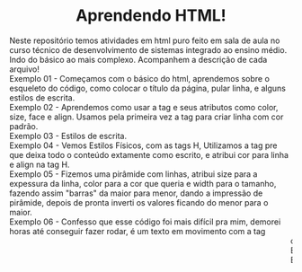 <h1 align="center" color="#0000ff"> Aprendendo HTML! </h1> 

Neste repositório temos atividades em html puro feito em sala de aula no curso técnico de desenvolvimento de sistemas integrado ao ensino médio.
Indo do básico ao mais complexo. Acompanhem a descrição de cada arquivo! <br>
Exemplo 01 - Começamos com o básico do html, aprendemos sobre o esqueleto do código, como colocar o título da página, pular linha, e alguns estilos de escrita. <br>
Exemplo 02 - Aprendemos como usar a tag <font> e seus atributos como color, size, face e align. Usamos pela primeira vez a tag para criar linha com cor padrão. <br>
Exemplo 03 - Estilos de escrita. <br>
Exemplo 04 - Vemos Estilos Físicos, com as tags H, Utilizamos a tag pre que deixa todo o conteúdo extamente como escrito, e atribui cor para linha e align na tag H. <br>
Exemplo 05 - Fizemos uma pirâmide com linhas, atribui size para a expessura da linha, color para a cor que queria e width para o tamanho, fazendo assim "barras" da maior para menor, dando a impressão de pirâmide, depois de pronta inverti os valores ficando do menor para o maior. <br>
Exemplo 06 - Confesso que esse código foi mais difícil pra mim, demorei horas até conseguir fazer rodar, é um texto em movimento com a tag <marquee> com os atributos behavior que significa comportamento,
direction para a direção que quero q o texto se movimente e scrollamount para a velocidade. <br>
Exemplo 07 - Aprendemos como inserir imagem no site com a tag <img> atribuimos align para posição da imagem witdh para tamanho e title para legenda. <br>
Exemplo 08 - 
